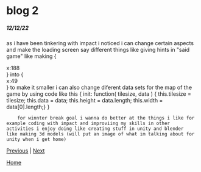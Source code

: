 # blog 2
##### 12/12/22

as i have been tinkering with impact i noticed i can change certain aspects and make the loading screen say different things   like giving hints in "said game" like making  {<div class="entityDefinition"><span class="key">x</span>:<span class="value">188</span></div>} into {<div class="entityDefinition"><span class="key">x</span>:<span class="value">49</span></div>} to make it smaller
i can also change diferent data sets for the map of the game by using code like this {
	init: function( tilesize, data ) {
		this.tilesize = tilesize;
		this.data = data;
		this.height = data.length;
		this.width = data[0].length;}
        }

        for winnter break goal i wanna do better at the things i like for example coding with impact and improviing my skills in other activities i enjoy doing like creating stuff in unity and blender  like making 3d models (will put an image of what im talking about for unity when i get home) 

[Previous](entry01.md) | [Next](entry03.md)

[Home](../README.md)
